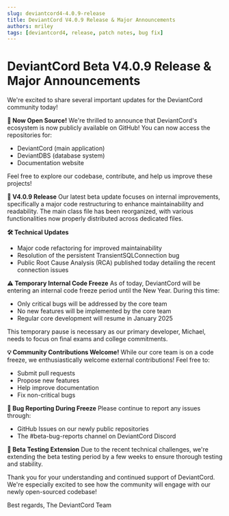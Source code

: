 ```yaml
---
slug: deviantcord4-4.0.9-release
title: DeviantCord V4.0.9 Release & Major Announcements
authors: mriley
tags: [deviantcord4, release, patch notes, bug fix]
---
```

# DeviantCord Beta V4.0.9 Release & Major Announcements

We're excited to share several important updates for the DeviantCord community today!

**📣 Now Open Source!**
We're thrilled to announce that DeviantCord's ecosystem is now publicly available on GitHub! You can now access the repositories for:
- DeviantCord (main application)
- DeviantDBS (database system)
- Documentation website

Feel free to explore our codebase, contribute, and help us improve these projects!

**🔄 V4.0.9 Release**
Our latest beta update focuses on internal improvements, specifically a major code restructuring to enhance maintainability and readability. The main class file has been reorganized, with various functionalities now properly distributed across dedicated files.

**🛠️ Technical Updates**
- Major code refactoring for improved maintainability
- Resolution of the persistent TransientSQLConnection bug
- Public Root Cause Analysis (RCA) published today detailing the recent connection issues

**⚠️ Temporary Internal Code Freeze**
As of today, DeviantCord will be entering an internal code freeze period until the New Year. During this time:
- Only critical bugs will be addressed by the core team
- No new features will be implemented by the core team
- Regular core development will resume in January 2025

This temporary pause is necessary as our primary developer, Michael, needs to focus on final exams and college commitments.

**💡 Community Contributions Welcome!**
While our core team is on a code freeze, we enthusiastically welcome external contributions! Feel free to:
- Submit pull requests
- Propose new features
- Help improve documentation
- Fix non-critical bugs

**🐛 Bug Reporting During Freeze**
Please continue to report any issues through:
- GitHub Issues on our newly public repositories
- The #beta-bug-reports channel on DeviantCord Discord

**📅 Beta Testing Extension**
Due to the recent technical challenges, we're extending the beta testing period by a few weeks to ensure thorough testing and stability.

Thank you for your understanding and continued support of DeviantCord. We're especially excited to see how the community will engage with our newly open-sourced codebase!

Best regards,
The DeviantCord Team